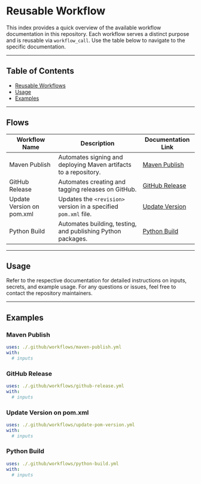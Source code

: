 # Reusable Workflow

This index provides a quick overview of the available workflow documentation in this repository. Each workflow serves a distinct purpose and is reusable via `workflow_call`. Use the table below to navigate to the specific documentation.

---

## Table of Contents
- [Reusable Workflows](#reusable-workflows)
- [Usage](#usage)
- [Examples](#examples)

---

## Flows

| Workflow Name                  | Description                                                                 | Documentation Link                                   |
|--------------------------------|-----------------------------------------------------------------------------|-----------------------------------------------------|
| Maven Publish         | Automates signing and deploying Maven artifacts to a repository.            | [Maven Publish](./reusable/maven-publish_doc.md)   |
| GitHub Release        | Automates creating and tagging releases on GitHub.                          | [GitHub Release](./reusable/create-github-release_doc.md) |
| Update Version on pom.xml      | Updates the `<revision>` version in a specified `pom.xml` file.             | [Update Version](./reusable/update-pom-release_doc.md) |
| Python Build          | Automates building, testing, and publishing Python packages.                | [Python Build](./reusable/python-publish.md)        |


---

## Usage

Refer to the respective documentation for detailed instructions on inputs, secrets, and example usage. For any questions or issues, feel free to contact the repository maintainers.

---

## Examples

### Maven Publish
```yaml
uses: ./.github/workflows/maven-publish.yml
with:
  # inputs
```
### GitHub Release
```yaml
uses: ./.github/workflows/github-release.yml
with:
  # inputs
```

### Update Version on pom.xml
```yaml
uses: ./.github/workflows/update-pom-version.yml
with:
  # inputs
```

### Python Build 
```yaml
uses: ./.github/workflows/python-build.yml
with:
  # inputs
```
